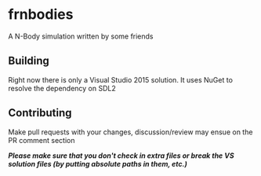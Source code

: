 # frnbodies

A N-Body simulation written by some friends

## Building

Right now there is only a Visual Studio 2015 solution. It uses NuGet to resolve the dependency on SDL2

## Contributing

Make pull requests with your changes, discussion/review may ensue on the PR comment section

___Please make sure that you don't check in extra files or break the VS solution files (by putting absolute paths in them, etc.)___
